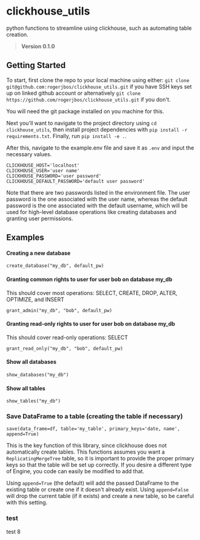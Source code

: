# clickhouse_utils
python functions to streamline using clickhouse, such as automating table creation.
> **Version 0.1.0**

## Getting Started

To start, first clone the repo to your local machine using either: `git clone git@github.com:rogerjbos/clickhouse_utils.git` if you have SSH keys set up on linked github account or alternatively `git clone https://github.com/rogerjbos/clickhouse_utils.git` if you don't.

You will need the git package installed on you machine for this.

Next you'll want to navigate to the project directory using `cd clickhouse_utils`, then install project dependencies with `pip install -r requirements.txt`.  Finally, run `pip install -e .`.

After this, navigate to the example.env file and save it as `.env` and input the necessary values.

```
CLICKHOUSE_HOST='localhost'
CLICKHOUSE_USER='user name'
CLICKHOUSE_PASSWORD='user password'
CLICKHOUSE_DEFAULT_PASSWORD='default user password'
```
Note that there are two passwords listed in the environment file.  The user password is the one associated with the user name, whereas the default password is the one associated with the default username, which will be used for high-level database operations like creating databases and granting user permissions.

## Examples

#### Creating a new database
```
create_database("my_db", default_pw)
```

#### Granting common rights to user for user bob on database my_db
This should cover most operations: SELECT, CREATE, DROP, ALTER, OPTIMIZE, and INSERT
```
grant_admin("my_db", "bob", default_pw)
```

#### Granting read-only rights to user for user bob on database my_db
This should cover read-only operations: SELECT
```
grant_read_only("my_db", "bob", default_pw)
```
#### Show all databases
```
show_databases("my_db")
```

#### Show all tables
```
show_tables("my_db")
```

### Save DataFrame to a table (creating the table if necessary)
```
save(data_frame=df, table='my_table', primary_keys='date, name', append=True)
```
This is the key function of this library, since clickhouse does not automatically create tables.  This functions assumes you want a `ReplicatingMergeTree` table, so it is important to provide the proper primary keys so that the table will be set up correctly.  If you desire a different type of Engine, you code can easily be modified to add that.

Using `append=True` (the default) will add the passed DataFrame to the existing table or create one if it doesn't already exist.  Using `append=False` will drop the current table (if it exists) and create a new table, so be careful with this setting.

### test

test 8



